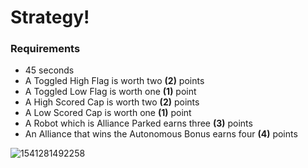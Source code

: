 # Strategy!

### Requirements 

* 45 seconds
* A Toggled High Flag is worth two **(2)** points
* A Toggled Low Flag is worth one **(1)** point
* A High Scored Cap is worth two **(2)** points
* A Low Scored Cap is worth one **(1)** point
* A Robot which is Alliance Parked earns three **(3)** points
* An Alliance that wins the Autonomous Bonus earns four **(4)** points

![1541281492258](C:\Users\Samuel\AppData\Roaming\Typora\typora-user-images\1541281492258.png)